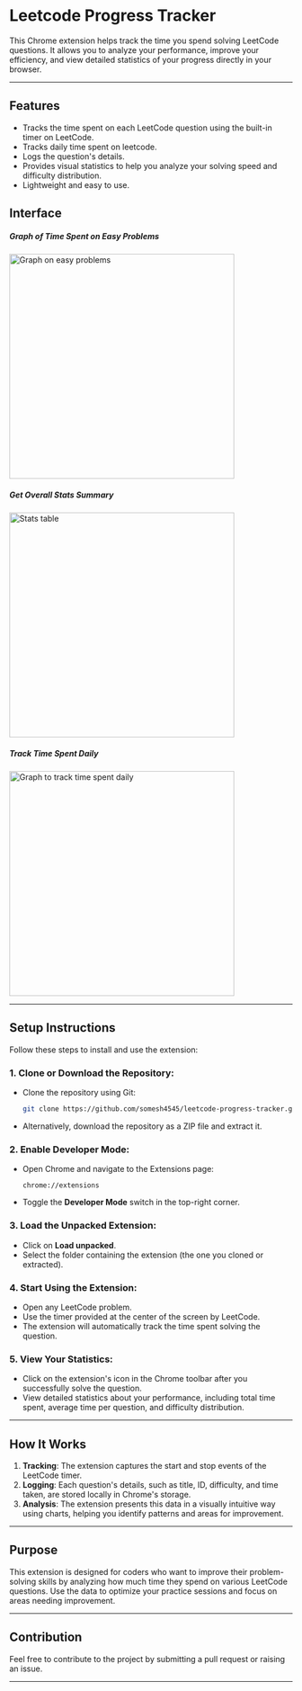 # Leetcode Progress Tracker

This Chrome extension helps track the time you spend solving LeetCode questions. It allows you to analyze your performance, improve your efficiency, and view detailed statistics of your progress directly in your browser.

---

## **Features**
- Tracks the time spent on each LeetCode question using the built-in timer on LeetCode.
- Tracks daily time spent on leetcode. 
- Logs the question's details.
- Provides visual statistics to help you analyze your solving speed and difficulty distribution.
- Lightweight and easy to use.

## Interface
<h5>Graph of Time Spent on Easy Problems</h5>
<img style="height: 400px" src="https://github.com/user-attachments/assets/d85b43ac-0cd0-41ca-87e5-0b62c4950add" alt="Graph on easy problems"/>
<h5>Get Overall Stats Summary</h5>
<img style="height: 400px" src="https://github.com/user-attachments/assets/626fa1aa-c092-47a6-9b79-6b56722453f7" alt="Stats table"/>
<h5>Track Time Spent Daily</h5>
<img style="height: 400px" src="https://github.com/user-attachments/assets/300ead02-3f5f-437e-b670-48648db404a2" alt="Graph to track time spent daily"/>

---

## **Setup Instructions**

Follow these steps to install and use the extension:

### 1. Clone or Download the Repository:
- Clone the repository using Git:
    ```bash
    git clone https://github.com/somesh4545/leetcode-progress-tracker.git
    ```
- Alternatively, download the repository as a ZIP file and extract it.

### 2. Enable Developer Mode:
- Open Chrome and navigate to the Extensions page:
    ```
    chrome://extensions
    ```
- Toggle the **Developer Mode** switch in the top-right corner.

### 3. Load the Unpacked Extension:
- Click on **Load unpacked**.
- Select the folder containing the extension (the one you cloned or extracted).

### 4. Start Using the Extension:
- Open any LeetCode problem.
- Use the timer provided at the center of the screen by LeetCode.
- The extension will automatically track the time spent solving the question.

### 5. View Your Statistics:
- Click on the extension's icon in the Chrome toolbar after you successfully solve the question.
- View detailed statistics about your performance, including total time spent, average time per question, and difficulty distribution.

---

## **How It Works**
1. **Tracking**: The extension captures the start and stop events of the LeetCode timer.
2. **Logging**: Each question's details, such as title, ID, difficulty, and time taken, are stored locally in Chrome's storage.
3. **Analysis**: The extension presents this data in a visually intuitive way using charts, helping you identify patterns and areas for improvement.

---

## **Purpose**
This extension is designed for coders who want to improve their problem-solving skills by analyzing how much time they spend on various LeetCode questions. Use the data to optimize your practice sessions and focus on areas needing improvement.

---

## **Contribution**
Feel free to contribute to the project by submitting a pull request or raising an issue.

---

